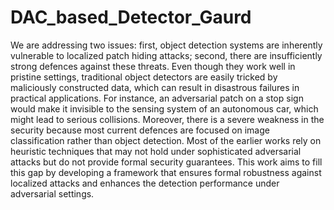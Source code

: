 # DAC_based_Detector_Gaurd

We are addressing two issues: first, object detection systems are inherently vulnerable to localized patch hiding attacks; second, there are insufficiently strong defences against these threats. Even though they work well in pristine settings, traditional object detectors are easily tricked by maliciously constructed data, which can result in disastrous failures in practical applications. For instance, an adversarial patch on a stop sign would make it invisible to the sensing system of an autonomous car, which might lead to serious collisions. Moreover, there is a severe weakness
in the security because most current defences are focused on image classification rather than object detection. Most of the earlier works rely on heuristic techniques that may not hold under sophisticated adversarial attacks but do not provide formal security guarantees. This work aims to fill this gap by developing a framework that ensures formal robustness against localized attacks and enhances the detection performance under adversarial settings.
